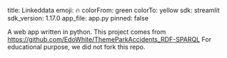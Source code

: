 
title: Linkeddata
emoji: 🔥
colorFrom: green
colorTo: yellow
sdk: streamlit
sdk_version: 1.17.0
app_file: app.py
pinned: false

A web app written in python. This project comes from 
https://github.com/EdoWhite/ThemeParkAccidents_RDF-SPARQL 
For educational purpose, we did not fork this repo.
